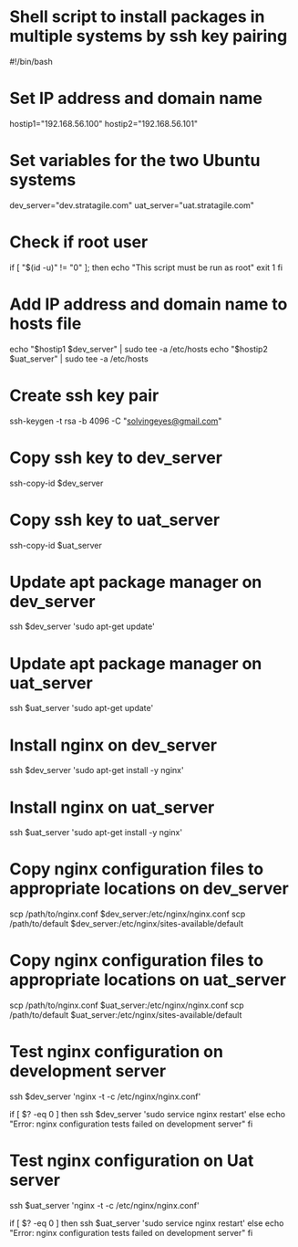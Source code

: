 # Shell script to install packages in multiple systems by ssh key pairing


#!/bin/bash

# Set IP address and domain name
hostip1="192.168.56.100"
hostip2="192.168.56.101"

# Set variables for the two Ubuntu systems

dev_server="dev.stratagile.com"
uat_server="uat.stratagile.com"

# Check if root user
if [ "$(id -u)" != "0" ]; then
    echo "This script must be run as root"
    exit 1
fi

# Add IP address and domain name to hosts file
echo "$hostip1 $dev_server" | sudo tee -a /etc/hosts
echo "$hostip2 $uat_server" | sudo tee -a /etc/hosts


# Create ssh key pair
ssh-keygen -t rsa -b 4096 -C "solvingeyes@gmail.com"

# Copy ssh key to dev_server
ssh-copy-id $dev_server

# Copy ssh key to uat_server
ssh-copy-id $uat_server

# Update apt package manager on dev_server
ssh $dev_server 'sudo apt-get update'

# Update apt package manager on uat_server
ssh $uat_server 'sudo apt-get update'

# Install nginx on dev_server
ssh $dev_server 'sudo apt-get install -y nginx'

# Install nginx on uat_server
ssh $uat_server 'sudo apt-get install -y nginx'

# Copy nginx configuration files to appropriate locations on dev_server
scp /path/to/nginx.conf $dev_server:/etc/nginx/nginx.conf
scp /path/to/default $dev_server:/etc/nginx/sites-available/default

# Copy nginx configuration files to appropriate locations on uat_server
scp /path/to/nginx.conf $uat_server:/etc/nginx/nginx.conf
scp /path/to/default $uat_server:/etc/nginx/sites-available/default

# Test nginx configuration on development server
ssh $dev_server 'nginx -t -c /etc/nginx/nginx.conf'

if [ $? -eq 0 ]
then
  ssh $dev_server 'sudo service nginx restart'
else
  echo "Error: nginx configuration tests failed on development server"
fi

# Test nginx configuration on Uat server
ssh $uat_server 'nginx -t -c /etc/nginx/nginx.conf'

if [ $? -eq 0 ]
then
  ssh $uat_server 'sudo service nginx restart'
else
  echo "Error: nginx configuration tests failed on development server"
fi

